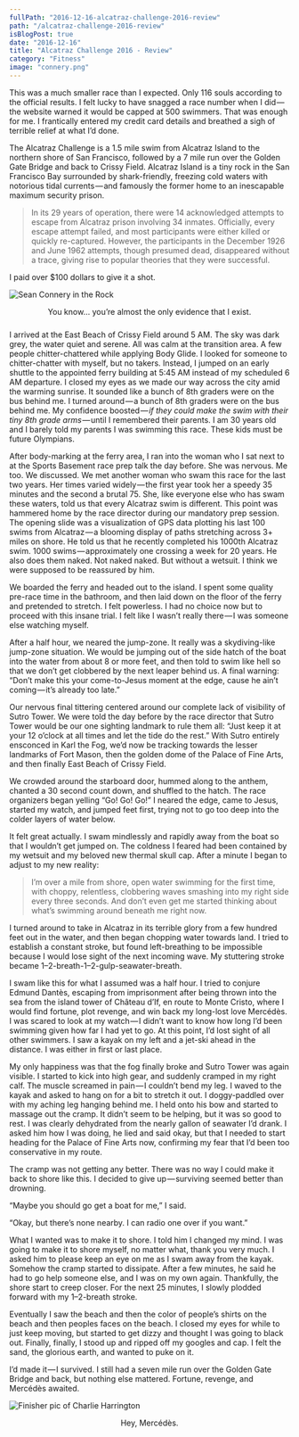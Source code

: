 ```yaml
---
fullPath: "2016-12-16-alcatraz-challenge-2016-review"
path: "/alcatraz-challenge-2016-review"
isBlogPost: true
date: "2016-12-16"
title: "Alcatraz Challenge 2016 - Review"
category: "Fitness"
image: "connery.png"
---
```


This was a much smaller race than I expected. Only 116 souls according to the official results. I felt lucky to have snagged a race number when I did — the website warned it would be capped at 500 swimmers. That was enough for me. I frantically entered my credit card details and breathed a sigh of terrible relief at what I’d done.

The Alcatraz Challenge is a 1.5 mile swim from Alcatraz Island to the northern shore of San Francisco, followed by a 7 mile run over the Golden Gate Bridge and back to Crissy Field. Alcatraz Island is a tiny rock in the San Francisco Bay surrounded by shark-friendly, freezing cold waters with notorious tidal currents — and famously the former home to an inescapable maximum security prison.

>In its 29 years of operation, there were 14 acknowledged attempts to escape from Alcatraz prison involving 34 inmates. Officially, every escape attempt failed, and most participants were either killed or quickly re-captured. However, the participants in the December 1926 and June 1962 attempts, though presumed dead, disappeared without a trace, giving rise to popular theories that they were successful.

I paid over $100 dollars to give it a shot.

![Sean Connery in the Rock](./images/connery.png)
<div style="text-align:center;padding-bottom:10px">You know… you’re almost the only evidence that I exist.</div>

I arrived at the East Beach of Crissy Field around 5 AM. The sky was dark grey, the water quiet and serene. All was calm at the transition area. A few people chitter-chattered while applying Body Glide. I looked for someone to chitter-chatter with myself, but no takers. Instead, I jumped on an early shuttle to the appointed ferry building at 5:45 AM instead of my scheduled 6 AM departure. I closed my eyes as we made our way across the city amid the warming sunrise.
It sounded like a bunch of 8th graders were on the bus behind me. I turned around — a bunch of 8th graders were on the bus behind me. My confidence boosted — *if they could make the swim with their tiny 8th grade arms* — until I remembered their parents. I am 30 years old and I barely told my parents I was swimming this race. These kids must be future Olympians.

After body-marking at the ferry area, I ran into the woman who I sat next to at the Sports Basement race prep talk the day before. She was nervous. Me too. We discussed. We met another woman who swam this race for the last two years. Her times varied widely — the first year took her a speedy 35 minutes and the second a brutal 75. She, like everyone else who has swam these waters, told us that every Alcatraz swim is different. This point was hammered home by the race director during our mandatory prep session. The opening slide was a visualization of GPS data plotting his last 100 swims from Alcatraz — a blooming display of paths stretching across 3+ miles on shore. He told us that he recently completed his 1000th Alcatraz swim. 1000 swims — approximately one crossing a week for 20 years. He also does them naked. Not naked naked. But without a wetsuit. I think we were supposed to be reassured by him.

We boarded the ferry and headed out to the island. I spent some quality pre-race time in the bathroom, and then laid down on the floor of the ferry and pretended to stretch. I felt powerless. I had no choice now but to proceed with this insane trial. I felt like I wasn’t really there — I was someone else watching myself.

After a half hour, we neared the jump-zone. It really was a skydiving-like jump-zone situation. We would be jumping out of the side hatch of the boat into the water from about 8 or more feet, and then told to swim like hell so that we don’t get clobbered by the next leaper behind us. A final warning: “Don’t make this your come-to-Jesus moment at the edge, cause he ain’t coming — it’s already too late.”

Our nervous final tittering centered around our complete lack of visibility of Sutro Tower. We were told the day before by the race director that Sutro Tower would be our one sighting landmark to rule them all: “Just keep it at your 12 o’clock at all times and let the tide do the rest.” With Sutro entirely ensconced in Karl the Fog, we’d now be tracking towards the lesser landmarks of Fort Mason, then the golden dome of the Palace of Fine Arts, and then finally East Beach of Crissy Field.

We crowded around the starboard door, hummed along to the anthem, chanted a 30 second count down, and shuffled to the hatch. The race organizers began yelling “Go! Go! Go!” I neared the edge, came to Jesus, started my watch, and jumped feet first, trying not to go too deep into the colder layers of water below.

It felt great actually. I swam mindlessly and rapidly away from the boat so that I wouldn’t get jumped on. The coldness I feared had been contained by my wetsuit and my beloved new thermal skull cap. After a minute I began to adjust to my new reality:

>I’m over a mile from shore, open water swimming for the first time, with choppy, relentless, clobbering waves smashing into my right side every three seconds. And don’t even get me started thinking about what’s swimming around beneath me right now.

I turned around to take in Alcatraz in its terrible glory from a few hundred feet out in the water, and then began chopping water towards land. I tried to establish a constant stroke, but found left-breathing to be impossible because I would lose sight of the next incoming wave. My stuttering stroke became 1–2-breath-1–2-gulp-seawater-breath.

I swam like this for what I assumed was a half hour. I tried to conjure Edmund Dantès, escaping from imprisonment after being thrown into the sea from the island tower of Château d’If, en route to Monte Cristo, where I would find fortune, plot revenge, and win back my long-lost love Mercédès. I was scared to look at my watch — I didn’t want to know how long I’d been swimming given how far I had yet to go. At this point, I’d lost sight of all other swimmers. I saw a kayak on my left and a jet-ski ahead in the distance. I was either in first or last place.

My only happiness was that the fog finally broke and Sutro Tower was again visible. I started to kick into high gear, and suddenly cramped in my right calf. The muscle screamed in pain — I couldn’t bend my leg. I waved to the kayak and asked to hang on for a bit to stretch it out. I doggy-paddled over with my aching leg hanging behind me. I held onto his bow and started to massage out the cramp. It didn’t seem to be helping, but it was so good to rest. I was clearly dehydrated from the nearly gallon of seawater I’d drank. I asked him how I was doing, he lied and said okay, but that I needed to start heading for the Palace of Fine Arts now, confirming my fear that I’d been too conservative in my route.

The cramp was not getting any better. There was no way I could make it back to shore like this. I decided to give up — surviving seemed better than drowning.

“Maybe you should go get a boat for me,” I said.

“Okay, but there’s none nearby. I can radio one over if you want.”

What I wanted was to make it to shore. I told him I changed my mind. I was going to make it to shore myself, no matter what, thank you very much. I asked him to please keep an eye on me as I swam away from the kayak. Somehow the cramp started to dissipate. After a few minutes, he said he had to go help someone else, and I was on my own again. Thankfully, the shore start to creep closer. For the next 25 minutes, I slowly plodded forward with my 1–2-breath stroke.

Eventually I saw the beach and then the color of people’s shirts on the beach and then peoples faces on the beach. I closed my eyes for while to just keep moving, but started to get dizzy and thought I was going to black out. Finally, finally, I stood up and ripped off my googles and cap. I felt the sand, the glorious earth, and wanted to puke on it.

I’d made it — I survived. I still had a seven mile run over the Golden Gate Bridge and back, but nothing else mattered. Fortune, revenge, and Mercédès awaited.

![Finisher pic of Charlie Harrington](./images/success.png)

<div style="text-align:center;padding-bottom:10px">Hey, Mercédès.</div>